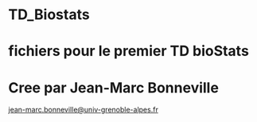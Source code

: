 # TD_Biostats
# fichiers pour le premier TD bioStats
# Cree par Jean-Marc Bonneville
jean-marc.bonneville@univ-grenoble-alpes.fr
